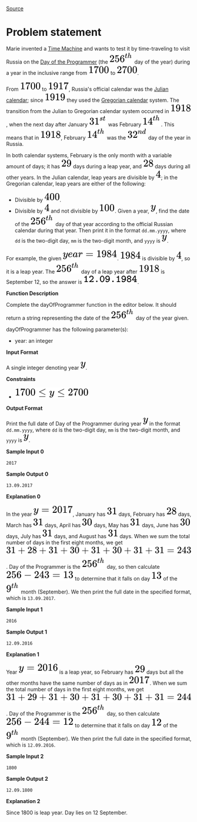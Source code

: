 [Source](https://www.hackerrank.com/challenges/day-of-the-programmer)
# Problem statement
Marie invented a [Time Machine](https://en.wikipedia.org/wiki/Time_machine) and wants to test it by time-traveling to visit Russia on the [Day of the Programmer](https://en.wikipedia.org/wiki/Day_of_the_Programmer) (the ![](./Resources/Element1.svg) day of the year) during a year in the inclusive range from ![](./Resources/Element2.svg) to ![](./Resources/Element3.svg). 

From ![](./Resources/Element2.svg) to ![](./Resources/Element4.svg), Russia's official calendar was the [Julian calendar](https://en.wikipedia.org/wiki/Julian_calendar); since ![](./Resources/Element5.svg) they used the [Gregorian calendar](https://en.wikipedia.org/wiki/Gregorian_calendar) system. The transition from the Julian to Gregorian calendar system occurred in ![](./Resources/Element6.svg), when the next day after January ![](./Resources/Element7.svg) was February ![](./Resources/Element8.svg). This means that in ![](./Resources/Element6.svg), February ![](./Resources/Element8.svg) was the ![](./Resources/Element9.svg) day of the year in Russia.

In both calendar systems, February is the only month with a variable amount of days; it has ![](./Resources/Element10.svg) days during a leap year, and ![](./Resources/Element11.svg) days during all other years. In the Julian calendar, leap years are divisible by ![](./Resources/Element12.svg); in the Gregorian calendar, leap years are either of the following:


* Divisible by ![](./Resources/Element13.svg).
* Divisible by ![](./Resources/Element12.svg) and not divisible by ![](./Resources/Element14.svg).
Given a year, ![](./Resources/Element15.svg), find the date of the ![](./Resources/Element1.svg) day of that year according to the official Russian calendar during that year. Then print it in the format ```dd.mm.yyyy```, where ```dd``` is the two-digit day, ```mm``` is the two-digit month, and ```yyyy``` is ![](./Resources/Element15.svg).

For example, the given ![](./Resources/Element16.svg).  ![](./Resources/Element17.svg) is divisible by ![](./Resources/Element12.svg), so it is a leap year.  The ![](./Resources/Element1.svg) day of a leap year after ![](./Resources/Element6.svg) is September 12, so the answer is ![](./Resources/Element18.svg).  


**Function Description**  

Complete the dayOfProgrammer function in the editor below.  It should return a string representing the date of the ![](./Resources/Element1.svg) day of the year given.  

dayOfProgrammer has the following parameter(s):  


* year: an integer  

**Input Format**

A single integer denoting year ![](./Resources/Element15.svg).


**Constraints**


* ![](./Resources/Element19.svg)

**Output Format**

Print the full date of Day of the Programmer during year ![](./Resources/Element15.svg) in the format ```dd.mm.yyyy```, where ```dd``` is the two-digit day, ```mm``` is the two-digit month, and ```yyyy``` is ![](./Resources/Element15.svg).


**Sample Input 0**

```
2017
```

**Sample Output 0**

```
13.09.2017
```

**Explanation 0**

In the year ![](./Resources/Element20.svg), January has ![](./Resources/Element21.svg) days, February has ![](./Resources/Element11.svg) days, March has ![](./Resources/Element21.svg) days, April has ![](./Resources/Element22.svg) days, May has ![](./Resources/Element21.svg) days, June has ![](./Resources/Element22.svg) days, July has ![](./Resources/Element21.svg) days, and August has ![](./Resources/Element21.svg) days. When we sum the total number of days in the first eight months, we get ![](./Resources/Element23.svg). Day of the Programmer is the ![](./Resources/Element1.svg) day, so then calculate ![](./Resources/Element24.svg) to determine that it falls on day ![](./Resources/Element25.svg) of the ![](./Resources/Element26.svg) month (September). We then print the full date in the specified format, which is ```13.09.2017```.


**Sample Input 1**

```
2016
```

**Sample Output 1**

```
12.09.2016
```

**Explanation 1**

Year ![](./Resources/Element27.svg) is a leap year, so February has ![](./Resources/Element10.svg) days but all the other months have the same number of days as in ![](./Resources/Element28.svg). When we sum the total number of days in the first eight months, we get ![](./Resources/Element29.svg). Day of the Programmer is the ![](./Resources/Element1.svg) day, so then calculate ![](./Resources/Element30.svg) to determine that it falls on day ![](./Resources/Element31.svg) of the ![](./Resources/Element26.svg) month (September). We then print the full date in the specified format, which is ```12.09.2016```.


**Sample Input 2**

```
1800
```

**Sample Output 2**

```
12.09.1800
```

**Explanation 2**

Since 1800 is leap year. Day lies on 12 September.

